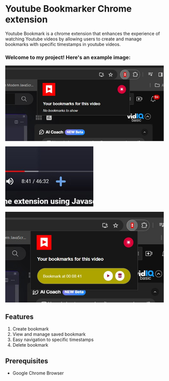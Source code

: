 # Youtube Bookmarker Chrome extension 
Youtube Bookmark is a chrome extension that enhances the experience of watching Youtube videos by allowing users to create and manage bookmarks with specific timestamps in youtube videos.

### Welcome to my project! Here's an example image:
![Example Image 1](./assets/yt%20chrome%20ext.jpg)

![Example Image 2](./assets/yt%20chrome%20ext%20add.jpg)

![Example Image 3](./assets/yt%20chrome%20ext%20added.jpg)

## Features

1. Create bookmark 
2. View and manage saved bookmark
3. Easy navigation to specific timestamps 
4. Delete bookmark

## Prerequisites
<ul>
<li>Google Chrome Browser </li>
</ul>